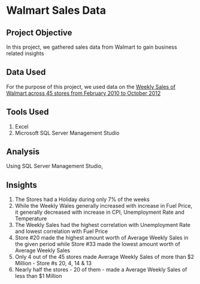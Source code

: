 # Walmart Sales Data

## Project Objective

In this project, we gathered sales data from Walmart to gain business related insights

## Data Used

For the purpose of this project, we used data on the <a href = "https://www.kaggle.com/datasets/rutuspatel/walmart-dataset-retail"> Weekly Sales of Walmart across 45 stores from February 2010 to October 2012 </a>

## Tools Used

1. Excel
2. Microsoft SQL Server Management Studio

## Analysis

Using SQL Server Management Studio, 



## Insights

1. The Stores had a Holiday during only 7% of the weeks
2. While the Weekly Wales generally increased with increase in Fuel Price, it generally decreased with increase in CPI, Unemployment Rate and Temperature
3. The Weekly Sales had the highest correlation with Unemployment Rate and lowest correlation with Fuel Price
4. Store #20 made the highest amount worth of Average Weekly Sales in the given period while Store #33 made the lowest amount worth of Average Weekly Sales
5. Only 4 out of the 45 stores made Average Weekly Sales of more than $2 Million - Store #s 20, 4, 14 & 13
6. Nearly half the stores - 20 of them - made a Average Weekly Sales of less than $1 Million

